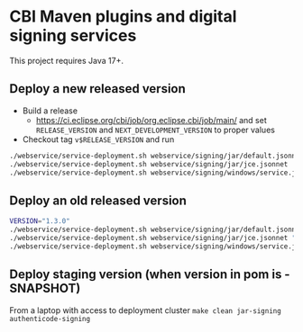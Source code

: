 # CBI Maven plugins and digital signing services

This project requires Java 17+.

## Deploy a new released version 

* Build a release
  * https://ci.eclipse.org/cbi/job/org.eclipse.cbi/job/main/ and set `RELEASE_VERSION` and `NEXT_DEVELOPMENT_VERSION` to proper values
* Checkout tag `v$RELEASE_VERSION` and run 
```bash
./webservice/service-deployment.sh webservice/signing/jar/default.jsonnet
./webservice/service-deployment.sh webservice/signing/jar/jce.jsonnet
./webservice/service-deployment.sh webservice/signing/windows/service.jsonnet
```

## Deploy an old released version

```bash
VERSION="1.3.0"
./webservice/service-deployment.sh webservice/signing/jar/default.jsonnet "${VERSION}"
./webservice/service-deployment.sh webservice/signing/jar/jce.jsonnet "${VERSION}"
./webservice/service-deployment.sh webservice/signing/windows/service.jsonnet "${VERSION}"
```

## Deploy staging version (when version in pom is -SNAPSHOT)

From a laptop with access to deployment cluster
`make clean jar-signing authenticode-signing`

